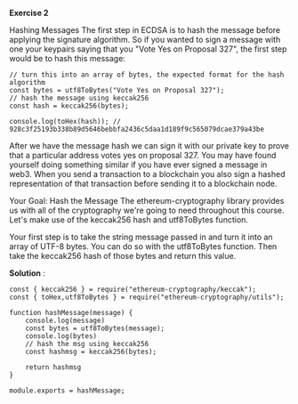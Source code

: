 <b> Exercise 2 </b>


Hashing Messages
The first step in ECDSA is to hash the message before applying the signature algorithm. So if you wanted to sign a message with one your keypairs saying that you "Vote Yes on Proposal 327", the first step would be to hash this message:
```
// turn this into an array of bytes, the expected format for the hash algorithm
const bytes = utf8ToBytes("Vote Yes on Proposal 327");
// hash the message using keccak256
const hash = keccak256(bytes); 

console.log(toHex(hash)); // 928c3f25193b338b89d5646bebbfa2436c5daa1d189f9c565079dcae379a43be
``` 
 After we have the message hash we can sign it with our private key to prove that a particular address votes yes on proposal 327. You may have found yourself doing something similar if you have ever signed a message in web3. When you send a transaction to a blockchain you also sign a hashed representation of that transaction before sending it to a blockchain node.

 Your Goal: Hash the Message
The ethereum-cryptography library provides us with all of the cryptography we're going to need throughout this course. Let's make use of the keccak256 hash and utf8ToBytes function.

Your first step is to take the string message passed in and turn it into an array of UTF-8 bytes. You can do so with the utf8ToBytes function.
Then take the keccak256 hash of those bytes and return this value.


<b>Solution</b> :
```
const { keccak256 } = require("ethereum-cryptography/keccak");
const { toHex,utf8ToBytes } = require("ethereum-cryptography/utils");

function hashMessage(message) {
    console.log(message)
    const bytes = utf8ToBytes(message);
    console.log(bytes)
    // hash the msg using keccak256
    const hashmsg = keccak256(bytes);
    
    return hashmsg
}

module.exports = hashMessage;
``` 
